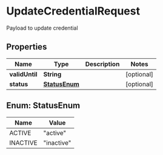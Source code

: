 

# UpdateCredentialRequest

Payload to update credential

## Properties

| Name | Type | Description | Notes |
|------------ | ------------- | ------------- | -------------|
|**validUntil** | **String** |  |  [optional] |
|**status** | [**StatusEnum**](#StatusEnum) |  |  [optional] |



## Enum: StatusEnum

| Name | Value |
|---- | -----|
| ACTIVE | &quot;active&quot; |
| INACTIVE | &quot;inactive&quot; |




